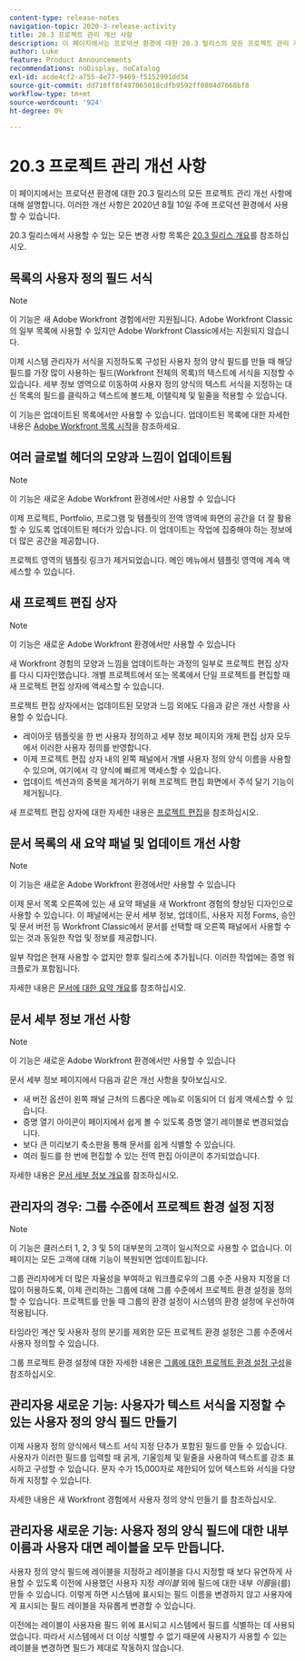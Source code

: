 ```yaml
---
content-type: release-notes
navigation-topic: 2020-3-release-activity
title: 20.3 프로젝트 관리 개선 사항
description: 이 페이지에서는 프로덕션 환경에 대한 20.3 릴리스의 모든 프로젝트 관리 개선 사항에 대해 설명합니다. 이러한 개선 사항은 2020년 8월 10일 주에 프로덕션 환경에서 사용할 수 있습니다.
author: Luke
feature: Product Announcements
recommendations: noDisplay, noCatalog
exl-id: acde4cf2-a755-4e77-9469-f5152991dd34
source-git-commit: dd718ff8f497065018cdfb9592ff0804d7668bf8
workflow-type: tm+mt
source-wordcount: '924'
ht-degree: 0%

---
```


# 20.3 프로젝트 관리 개선 사항

이 페이지에서는 프로덕션 환경에 대한 20.3 릴리스의 모든 프로젝트 관리 개선 사항에 대해 설명합니다. 이러한 개선 사항은 2020년 8월 10일 주에 프로덕션 환경에서 사용할 수 있습니다.

20.3 릴리스에서 사용할 수 있는 모든 변경 사항 목록은 [20.3 릴리스 개요](../../../product-announcements/product-releases/20.3-release-activity/20-3-release-overview.md)를 참조하십시오.

## 목록의 사용자 정의 필드 서식

>[!NOTE]
>
>이 기능은 새 Adobe Workfront 경험에서만 지원됩니다. Adobe Workfront Classic의 일부 목록에 사용할 수 있지만 Adobe Workfront Classic에서는 지원되지 않습니다.

이제 시스템 관리자가 서식을 지정하도록 구성된 사용자 정의 양식 필드를 만들 때 해당 필드를 가장 많이 사용하는 필드(Workfront 전체의 목록)의 텍스트에 서식을 지정할 수 있습니다. 세부 정보 영역으로 이동하여 사용자 정의 양식의 텍스트 서식을 지정하는 대신 목록의 필드를 클릭하고 텍스트에 볼드체, 이탤릭체 및 밑줄을 적용할 수 있습니다.

이 기능은 업데이트된 목록에서만 사용할 수 있습니다. 업데이트된 목록에 대한 자세한 내용은 [Adobe Workfront 목록 시작](../../../workfront-basics/navigate-workfront/use-lists/view-items-in-a-list.md)을 참조하세요.

## 여러 글로벌 헤더의 모양과 느낌이 업데이트됨

>[!NOTE]
>
>이 기능은 새로운 Adobe Workfront 환경에서만 사용할 수 있습니다

이제 프로젝트, Portfolio, 프로그램 및 템플릿의 전역 영역에 화면의 공간을 더 잘 활용할 수 있도록 업데이트된 헤더가 있습니다. 이 업데이트는 작업에 집중해야 하는 정보에 더 많은 공간을 제공합니다.

프로젝트 영역의 템플릿 링크가 제거되었습니다. 메인 메뉴에서 템플릿 영역에 계속 액세스할 수 있습니다.

## 새 프로젝트 편집 상자

>[!NOTE]
>
>이 기능은 새로운 Adobe Workfront 환경에서만 사용할 수 있습니다

새 Workfront 경험의 모양과 느낌을 업데이트하는 과정의 일부로 프로젝트 편집 상자를 다시 디자인했습니다. 개별 프로젝트에서 또는 목록에서 단일 프로젝트를 편집할 때 새 프로젝트 편집 상자에 액세스할 수 있습니다.

프로젝트 편집 상자에서는 업데이트된 모양과 느낌 외에도 다음과 같은 개선 사항을 사용할 수 있습니다.

* 레이아웃 템플릿을 한 번 사용자 정의하고 세부 정보 페이지와 개체 편집 상자 모두에서 이러한 사용자 정의를 반영합니다.
* 이제 프로젝트 편집 상자 내의 왼쪽 패널에서 개별 사용자 정의 양식 이름을 사용할 수 있으며, 여기에서 각 양식에 빠르게 액세스할 수 있습니다.
* 업데이트 섹션과의 중복을 제거하기 위해 프로젝트 편집 화면에서 주석 달기 기능이 제거됩니다.

<!--
<p data-mc-conditions="QuicksilverOrClassic.Draft mode">For information about the new Edit Box box, see "New Edit Object box" (NEW ARTICLE, LINK LATER!!).</p>
-->

새 프로젝트 편집 상자에 대한 자세한 내용은 [프로젝트 편집](../../../manage-work/projects/manage-projects/edit-projects.md)을 참조하십시오.

## 문서 목록의 새 요약 패널 및 업데이트 개선 사항

>[!NOTE]
>
>이 기능은 새로운 Adobe Workfront 환경에서만 사용할 수 있습니다

이제 문서 목록 오른쪽에 있는 새 요약 패널을 새 Workfront 경험의 향상된 디자인으로 사용할 수 있습니다. 이 패널에서는 문서 세부 정보, 업데이트, 사용자 지정 Forms, 승인 및 문서 버전 등 Workfront Classic에서 문서를 선택할 때 오른쪽 패널에서 사용할 수 있는 것과 동일한 작업 및 정보를 제공합니다.

일부 작업은 현재 사용할 수 없지만 향후 릴리스에 추가됩니다. 이러한 작업에는 증명 워크플로가 포함됩니다.

자세한 내용은 [문서에 대한 요약 개요](../../../documents/managing-documents/summary-for-documents.md)를 참조하십시오.

## 문서 세부 정보 개선 사항

>[!NOTE]
>
>이 기능은 새로운 Adobe Workfront 환경에서만 사용할 수 있습니다

문서 세부 정보 페이지에서 다음과 같은 개선 사항을 찾아보십시오.

* 새 버전 옵션이 왼쪽 패널 근처의 드롭다운 메뉴로 이동되어 더 쉽게 액세스할 수 있습니다.
* 증명 열기 아이콘이 페이지에서 쉽게 볼 수 있도록 증명 열기 레이블로 변경되었습니다.
* 보다 큰 미리보기 축소판을 통해 문서를 쉽게 식별할 수 있습니다.
* 여러 필드를 한 번에 편집할 수 있는 전역 편집 아이콘이 추가되었습니다.

자세한 내용은 [문서 세부 정보 개요](../../../documents/managing-documents/document-details-overview.md)를 참조하십시오.

## 관리자의 경우: 그룹 수준에서 프로젝트 환경 설정 지정

>[!NOTE]
>
>이 기능은 클러스터 1, 2, 3 및 5의 대부분의 고객이 일시적으로 사용할 수 없습니다. 이 페이지는 모든 고객에 대해 기능이 복원되면 업데이트됩니다.

그룹 관리자에게 더 많은 자율성을 부여하고 워크플로우의 그룹 수준 사용자 지정을 더 많이 허용하도록, 이제 관리하는 그룹에 대해 그룹 수준에서 프로젝트 환경 설정을 정의할 수 있습니다. 프로젝트를 만들 때 그룹의 환경 설정이 시스템의 환경 설정에 우선하여 적용됩니다.

타임라인 계산 및 사용자 정의 분기를 제외한 모든 프로젝트 환경 설정은 그룹 수준에서 사용자 정의할 수 있습니다.

그룹 프로젝트 환경 설정에 대한 자세한 내용은 [그룹에 대한 프로젝트 환경 설정 구성](../../../administration-and-setup/manage-groups/create-and-manage-groups/configure-project-preferences-group.md)을 참조하십시오.

## 관리자용 새로운 기능: 사용자가 텍스트 서식을 지정할 수 있는 사용자 정의 양식 필드 만들기

이제 사용자 정의 양식에서 텍스트 서식 지정 단추가 포함된 필드를 만들 수 있습니다. 사용자가 이러한 필드를 입력할 때 굵게, 기울임체 및 밑줄을 사용하여 텍스트를 강조 표시하고 구성할 수 있습니다. 문자 수가 15,000자로 제한되어 있어 텍스트와 서식을 다양하게 지정할 수 있습니다.

자세한 내용은 새 Workfront 경험에서 사용자 정의 양식 만들기 를 참조하십시오.

## 관리자용 새로운 기능: 사용자 정의 양식 필드에 대한 내부 이름과 사용자 대면 레이블을 모두 만듭니다.

사용자 정의 양식 필드에 레이블을 지정하고 레이블을 다시 지정할 때 보다 유연하게 사용할 수 있도록 이전에 사용했던 사용자 지정 *레이블* 외에 필드에 대한 내부 *이름*&#x200B;을(를) 만들 수 있습니다. 이렇게 하면 시스템에 표시되는 필드 이름을 변경하지 않고 사용자에게 표시되는 필드 레이블을 자유롭게 변경할 수 있습니다.

이전에는 레이블이 사용자용 필드 위에 표시되고 시스템에서 필드를 식별하는 데 사용되었습니다. 따라서 시스템에서 더 이상 식별할 수 없기 때문에 사용자가 사용할 수 있는 레이블을 변경하면 필드가 제대로 작동하지 않습니다.



